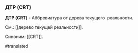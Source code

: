### ДТР (CRT)

**ДТР (CRT)** - Аббревиатура от дерева текущего  реальности.

См.: [[дерево текущей реальности]].

Синоним: [[CRT]].

#translated
